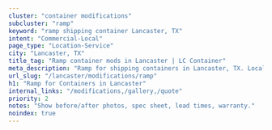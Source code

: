 ```yaml
---
cluster: "container modifications"
subcluster: "ramp"
keyword: "ramp shipping container Lancaster, TX"
intent: "Commercial-Local"
page_type: "Location-Service"
city: "Lancaster, TX"
title_tag: "Ramp container mods in Lancaster | LC Container"
meta_description: "Ramp for shipping containers in Lancaster, TX. Local fabrication & pro install. LC Container — Since 2003. Get a quote."
url_slug: "/lancaster/modifications/ramp"
h1: "Ramp for Containers in Lancaster"
internal_links: "/modifications,/gallery,/quote"
priority: 2
notes: "Show before/after photos, spec sheet, lead times, warranty."
noindex: true
---
```


<!-- TODO: Add unique city/inventory copy, images, and internal links here. -->
